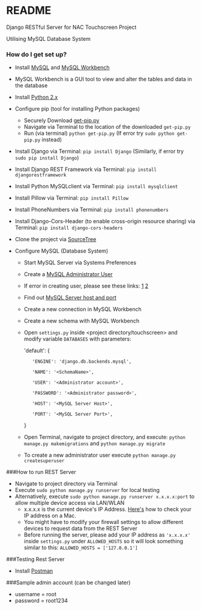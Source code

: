 # README #

Django RESTful Server for NAC Touchscreen Project

Utilising MySQL Database System

### How do I get set up?

* Install [MySQL](https://dev.mysql.com/downloads/mysql/) and [MySQL Workbench](https://dev.mysql.com/downloads/workbench/)

* MySQL Workbench is a GUI tool to view and alter the tables and data in the database

* Install [Python 2.x](https://www.python.org/downloads/)

* Configure pip (tool for installing Python packages)
    * Securely Download [get-pip.py](https://bootstrap.pypa.io/get-pip.py)
    * Navigate via Terminal to the location of the downloaded `get-pip.py`
    * Run (via terminal) ```python get-pip.py``` (If error try ```sudo python get-pip.py``` instead)

* Install Django via Terminal: ```pip install Django``` (Similarly, if error try ```sudo pip install Django```)

* Install Django REST Framework via Terminal: ```pip install djangorestframework```

* Install Python MySQLclient via Terminal: ```pip install mysqlclient```

* Install Pillow via Terminal: ```pip install Pillow```

* Install PhoneNumbers via Terminal: ```pip install phonenumbers```

* Install Django-Cors-Header (to enable cross-origin resource sharing) via Terminal: `pip install django-cors-headers`

* Clone the project via [SourceTree](https://www.sourcetreeapp.com/)

* Configure MySQL (Database System)
    * Start MySQL Server via Systems Preferences
    * Create a [MySQL Administrator User](https://www.digitalocean.com/community/tutorials/how-to-create-a-new-user-and-grant-permissions-in-mysql)
    * If error in creating user, please see these links: [1](https://www.youtube.com/watch?v=90TGTG_4CQ0) [2](http://stackoverflow.com/questions/30692812/mysql-user-db-does-not-have-password-columns-installing-mysql-on-osx)
    * Find out [MySQL Server host and port](http://stackoverflow.com/questions/4093603/how-do-i-find-out-my-mysql-url-host-port-and-username)
    * Create a new connection in MySQL Workbench
    * Create a new schema with MySQL Workbench
    * Open `settings.py` inside <project directory/touchscreen> and modify variable `DATABASES` with parameters:
        
        'default': {

             'ENGINE': 'django.db.backends.mysql',

             'NAME': '<SchemaName>',

             'USER': '<Administrator account>',

             'PASSWORD': '<Administrator password>',

             'HOST': '<MySQL Server Host>',

             'PORT': '<MySQL Server Port>',
        }

    * Open Terminal, navigate to project directory, and execute: `python manage.py makemigrations` and `python manage.py migrate`
    * To create a new administrator user execute `python manage.py createsuperuser`

###How to run REST Server
* Navigate to project directory via Terminal
* Execute ```sudo python manage.py runserver``` for local testing
* Alternatively, execute ```sudo python manage.py runserver x.x.x.x:port```
to allow multiple device access via LAN/WLAN
    * x.x.x.x is the current device's IP Address. [Here's](http://www.wikihow.com/Find-Your-IP-Address-on-a-Mac) how to
     check your IP address on a Mac.
    * You might have to modify your firewall settings to allow different devices to request data from the REST Server
    * Before running the server, please add your IP address as ```'x.x.x.x'``` inside ```settings.py``` under ```ALLOWED_HOSTS``` so it will look something similar to this:
    ```ALLOWED_HOSTS = ['127.0.0.1']```

###Testing Rest Server
* Install [Postman](https://www.getpostman.com/apps)

###Sample admin account (can be changed later)
* username = root
* password = root1234